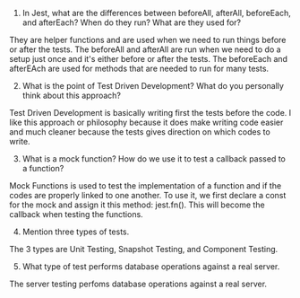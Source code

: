 <!-- Answers to the Short Answer Essay Questions go here -->


1. In Jest, what are the differences between beforeAll, afterAll, beforeEach, and afterEach? When do they run? What are they used for?

They are helper functions and are used when we need to run things before or  after the tests. The beforeAll and afterAll are run when we need to do a setup just once and it's either before or after the tests. The beforeEach and afterEAch are used for methods that are needed to run for many tests.      


2. What is the point of Test Driven Development? What do you personally think about this approach?

Test Driven Development is basically writing first the tests before the code. I like this approach or philosophy because it does make writing code easier and much cleaner because the tests gives direction on which codes to write.  


3. What is a mock function? How do we use it to test a callback passed to a function?

Mock Functions is used to test the implementation of a function and if the codes are properly linked to one another. To use it, we first declare a const for the mock and assign it this method: jest.fn(). This will become the callback when testing the functions.     



4. Mention three types of tests.

The 3 types are Unit Testing, Snapshot Testing, and Component Testing. 


5. What type of test performs database operations against a real server.

The server testing perfoms database operations against a real server. 
